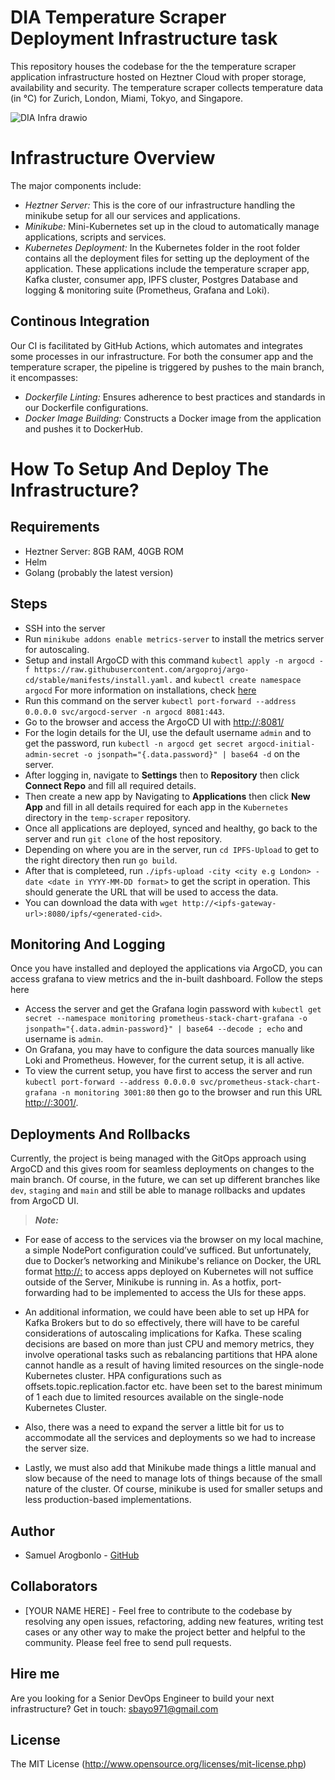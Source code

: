# DIA Temperature Scraper Deployment Infrastructure task

This repository houses the codebase for the the temperature scraper application infrastructure hosted on Heztner Cloud with proper storage, availability and security. The temperature scraper collects temperature data (in °C) for Zurich, London, Miami, Tokyo, and Singapore.

![DIA Infra drawio](https://github.com/samuelarogbonlo/temp-scraper/assets/47984109/753581bb-e8d1-4ba0-ab71-105ae7e64a8b)

# Infrastructure Overview
The major components include:

- *Heztner Server:* This is the core of our infrastructure handling the minikube setup for all our services and applications.
- *Minikube:* Mini-Kubernetes set up in the cloud to automatically manage applications, scripts and services.
- *Kubernetes Deployment:* In the Kubernetes folder in the root folder contains all the deployment files for setting up the deployment of the application. These applications include the temperature scraper app, Kafka cluster, consumer app, IPFS cluster, Postgres Database and logging & monitoring suite (Prometheus, Grafana and Loki).

## Continous Integration

Our CI is facilitated by GitHub Actions, which automates and integrates some processes in our infrastructure. For both the consumer app and the temperature scraper, the pipeline is triggered by pushes to the main branch, it encompasses:

- *Dockerfile Linting:* Ensures adherence to best practices and standards in our Dockerfile configurations.
- *Docker Image Building:* Constructs a Docker image from the application and pushes it to DockerHub.

# How To Setup And Deploy The Infrastructure?

## Requirements
- Heztner Server: 8GB RAM, 40GB ROM
- Helm
- Golang (probably the latest version)

## Steps
- SSH into the server
- Run `minikube addons enable metrics-server` to install the metrics server for autoscaling.
- Setup and install ArgoCD with this command `kubectl apply -n argocd -f https://raw.githubusercontent.com/argoproj/argo-cd/stable/manifests/install.yaml.` and `kubectl create namespace argocd` For more information on installations, check [here](https://argo-cd.readthedocs.io/en/stable/getting_started/)
- Run this command on the server `kubectl port-forward --address 0.0.0.0 svc/argocd-server -n argocd 8081:443`.
- Go to the browser and access the ArgoCD UI with [http://<server-ip>:8081/](http://<server-ip>:8081/)
- For the login details for the UI, use the default username `admin` and to get the password, run `kubectl -n argocd get secret argocd-initial-admin-secret -o jsonpath="{.data.password}" | base64 -d` on the server.
- After logging in, navigate to **Settings** then to **Repository** then click **Connect Repo** and fill all required details.
- Then create a new app by Navigating to **Applications** then click **New App** and fill in all details required for each app in the `Kubernetes` directory in the `temp-scraper` repository.
- Once all applications are deployed, synced and healthy, go back to the server and run `git clone` of the host repository.
- Depending on where you are in the server, run `cd IPFS-Upload` to get to the right directory then run `go build`.
- After that is completeed, run `./ipfs-upload -city <city e.g London> -date <date in YYYY-MM-DD format>` to get the script in operation. This should generate the URL that will be used to access the data.
- You can download the data with `wget http://<ipfs-gateway-url>:8080/ipfs/<generated-cid>`.

## Monitoring And Logging
Once you have installed and deployed the applications via ArgoCD, you can access grafana to view metrics and the in-built dashboard. Follow the steps here

- Access the server and get the Grafana login password with `kubectl get secret --namespace monitoring prometheus-stack-chart-grafana -o jsonpath="{.data.admin-password}" | base64 --decode ; echo` and username is `admin`.
- On Grafana, you may have to configure the data sources manually like Loki and Prometheus. However, for the current setup, it is all active.
- To view the current setup, you have first to access the server and run `kubectl port-forward --address 0.0.0.0 svc/prometheus-stack-chart-grafana -n monitoring 3001:80` then go to the browser and run this URL [http://<server-ip>:3001/](http://<server-ip>:3001/).

## Deployments And Rollbacks
Currently, the project is being managed with the GitOps approach using ArgoCD and this gives room for seamless deployments on changes to the main branch. Of course, in the future, we can set up different branches like `dev`, `staging` and `main` and still be able to manage rollbacks and updates from ArgoCD UI.

> **_Note:_**
- For ease of access to the services via the browser on my local machine, a simple NodePort configuration could’ve sufficed. But unfortunately, due to Docker’s networking and Minikube's reliance on Docker, the URL format [http://<server-ip>:<NodePort>](http://<server-ip>:<NodePort>) to access apps deployed on Kubernetes will not suffice outside of the Server, Minikube is running in. As a hotfix, port-forwarding had to be implemented to access the UIs for these apps.

- An additional information, we could have been able to set up HPA for Kafka Brokers but to do so effectively, there will have to be careful considerations of autoscaling implications for Kafka. These scaling decisions are based on more than just CPU and memory metrics, they involve operational tasks such as rebalancing partitions that HPA alone cannot handle as a result of having limited resources on the single-node Kubernetes cluster. HPA configurations such as offsets.topic.replication.factor etc. have been set to the barest minimum of 1 each due to limited resources available on the single-node Kubernetes Cluster.

- Also, there was a need to expand the server a little bit for us to accommodate all the services and deployments so we had to increase the server size.

- Lastly, we must also add that Minikube made things a little manual and slow because of the need to manage lots of things because of the small nature of the cluster. Of course, minikube is used for smaller setups and less production-based implementations.

## Author
- Samuel Arogbonlo - [GitHub](https://github.com/samuelarogbonlo)

## Collaborators
- [YOUR NAME HERE] - Feel free to contribute to the codebase by resolving any open issues, refactoring, adding new features, writing test cases or any other way to make the project better and helpful to the community. Please feel free to send pull requests.

## Hire me
Are you looking for a Senior DevOps Engineer to build your next infrastructure? Get in touch: [sbayo971@gmail.com](mailto:sbayo971@gmail.com)

## License

The MIT License (http://www.opensource.org/licenses/mit-license.php)
